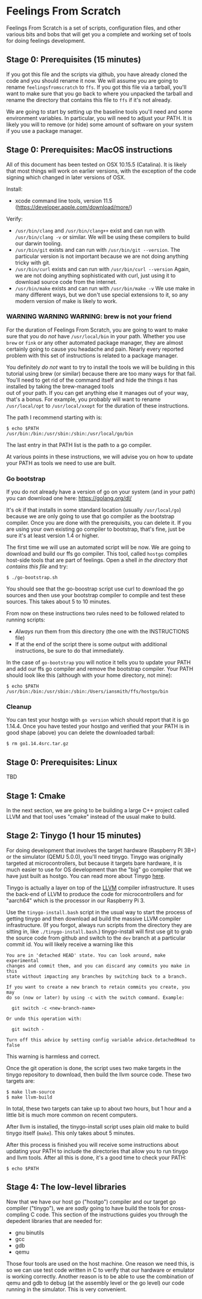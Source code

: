 # Feelings From Scratch

Feelings From Scratch is a set of scripts, configuration files, and other various 
bits and bobs that will get you a complete and working set of tools for doing 
feelings development.

## Stage 0: Prerequisites (15 minutes)

If you got this file and the scripts via github, you have already cloned the code and you should
rename it now.  We will assume you are going to rename `feelingsfromscratch` to `ffs`.  If you
got this file via a tarball, you'll want to make sure that you go back to where you unpacked the
tarball and rename the directory that contains this file to `ffs` if it's not already.

We are going to start by setting up the baseline tools you'll need and some environment variables.
In particular, you will need to adjust your PATH.  It is likely you will to remove (or hide) some
amount of software on your system if you use a package manager.

## Stage 0: Prerequisites:  MacOS instructions 

All of this document has been tested on OSX 10.15.5 (Catalina).  It is likely that most things will
work on earlier versions, with the exception of the code signing which changed in later versions
of OSX.

Install:

* xcode command line tools, version 11.5 (https://developer.apple.com/download/more/)

Verify:

* `/usr/bin/clang` and `/usr/bin/clang++` exist and can run with `/usr/bin/clang -v` or similar.
We will be using these compilers to build our darwin tooling.
* `/usr/bin/git` exists and can run with `/usr/bin/git --version`.  The particular version is 
not important because we are not doing anything tricky with git.
* `/usr/bin/curl` exists and can run with `/usr/bin/curl --version` Again, we are not doing 
anything sophisticated with curl, just using it to download source code from the internet.
* `/usr/bin/make` exists and can run with `/usr/bin/make -v` We use make in many
different ways, but we don't use special extensions to it, so any modern version of
make is likely to work.

### WARNING WARNING WARNING: brew is not your friend

For the duration of Feelings From Scratch, you are going to want to make sure that you do *not*
have `/usr/local/bin` in your path.  Whether you use `brew` or `fink` or any other automated
package manager, they are almost certainly going to cause you headache and pain.  Nearly every
reported problem with this set of instructions is related to a package manager. 

You definitely *do not* want to try to install the tools we will be building in this tutorial using
brew (or similar)  because there are too many ways for that fail.  You'll need to get rid of 
the command itself and hide the things it has installed by taking the brew-managed tools  
out of your path.  If you can get anything else it manages out of your way, that's a bonus. For
example, you probably will want to rename `/usr/local/opt` to `/usr/local/xxopt` for the duration
of these instructions.

The path I recommend starting with is:
```shell script
$ echo $PATH
/usr/bin:/bin:/usr/sbin:/sbin:/usr/local/go/bin
```

The last entry in that PATH list is the path to a go compiler.

At various points in these instructions, we will advise you on how to update your PATH as tools
we need to use are built.

### Go bootstrap

If you do not already have a version of go on your system (and in your path) you can download one here:
https://golang.org/dl/

It's ok if that installs in some standard location (usually `/usr/local/go`) because we are only going
to use that go compiler as the bootstrap compiler.  Once you are done with the prerequisits, you 
can delete it.  If you are using your own existing go compiler to bootstrap, that's fine, just be
sure it's at least version 1.4 or higher.

The first time we will use an automated script will be now.  We are going to download and build our
ffs go compiler. This tool, called `hostgo` compiles host-side tools that are part of feelings. Open a 
shell _in the directory that contains this file_ and try:

```shell script
$ ./go-bootstrap.sh
```

You should see that the go-boostrap script  use curl to download the go sources and then use your 
bootstrap compiler to compile and test these sources.  This takes about
5 to 10 minutes.

From now on these instructions two rules need to be followed related to running scripts:
* *Always* run them from this directory (the one with the INSTRUCTIONS file)
* If at the end of the script there is some output with additional instructions, be sure
to do that immediately.

In the case of `go-bootstrap` you will notice it tells you to update your PATH and add
our ffs go compiler and remove the bootstrap compiler.  Your PATH should look like this
(although with your home directory, not mine):

```shell script
$ echo $PATH
/usr/bin:/bin:/usr/sbin:/sbin:/Users/iansmith/ffs/hostgo/bin
```

### Cleanup
You can test your hostgo with `go version` which should report that it is
go 1.14.4.  Once you have tested your hostgo and verified that your PATH is
in good shape (above) you can delete the downloaded tarball: 
```shell script
$ rm go1.14.4src.tar.gz
``` 


## Stage 0: Prerequisites: Linux
TBD

## Stage 1: Cmake
In the next section, we are going to be building a large C++ project 
called LLVM and that tool uses "cmake" instead of the usual make to 
build.

## Stage 2: Tinygo (1 hour 15 minutes)

For doing development that involves the target hardware (Raspberry PI 3B+)
or the simulator (QEMU 5.0.0), you'll need tinygo.  Tinygo was originally
targeted at microcontrollers, but because it targets bare hardware, it is
much easier to use for OS development than the "big" go compiler that we 
have just built as hostgo. You can read more about Tinygo
[here](https://tinygo.org/).

Tinygo is actually a layer on top of the [LLVM](http://llvm.org/)
compiler infrastructure.  It uses the back-end of LLVM to produce the code
for microcontrollers and for "aarch64" which is the processor in our Raspberry
Pi 3.  

Use the `tinygo-install.bash` script in the usual way to start the process
of getting tinygo and then download ad build the massive LLVM compiler
infrastructure. (If you forgot, always run scripts from the directory they are
sitting in, like `./tinygo-install.bash`.)  tinygo-install will first use 
git to grab the source code from github and switch to the `dev` branch
at a particular commit id.  You will likely receive a warning like this
```shell script
You are in 'detached HEAD' state. You can look around, make experimental
changes and commit them, and you can discard any commits you make in this
state without impacting any branches by switching back to a branch.

If you want to create a new branch to retain commits you create, you may
do so (now or later) by using -c with the switch command. Example:

  git switch -c <new-branch-name>

Or undo this operation with:

  git switch -

Turn off this advice by setting config variable advice.detachedHead to false
```
This warning is harmless and correct.

Once the git operation is done, the script uses two make targets in the tinygo 
repository to download, then build the llvm source code.  These two targets are:
```shell script
$ make llvm-source
$ make llvm-build
```
In total, these two targets can take up to about two hours, but 1 hour and a little
bit is much more common on recent computers.  

After llvm is installed, the tinygo-install script uses plain old make to build
tinygo itself (`make`).  This only takes about 5 minutes.

After this process is finished you will receive some instructions about updating
your PATH to include the directories that allow you to run tinygo and
llvm tools.  After all this is done, it's a good time to check
your PATH:

```shell script
$ echo $PATH
```

## Stage 4: The low-level libraries

Now that we have our host go ("hostgo") compiler and our target go 
compiler ("tinygo"), we are  *sadly* going to have build the tools for 
cross-compling C code.  This  section of the instructions guides you 
through the depedent libraries that are needed for:
 
 * gnu binutils
 * gcc
 * gdb
 * qemu
 
 Those four tools are used on the host machine.  One reason we need this, 
 is so we can use test code written in C to verify that our hardware or 
 emulator is working correctly. Another reason is to be able to use the 
 combination of qemu and gdb to debug (at the assembly level or the go 
 level) our code running in the simulator.  This is very convenient.
 
 